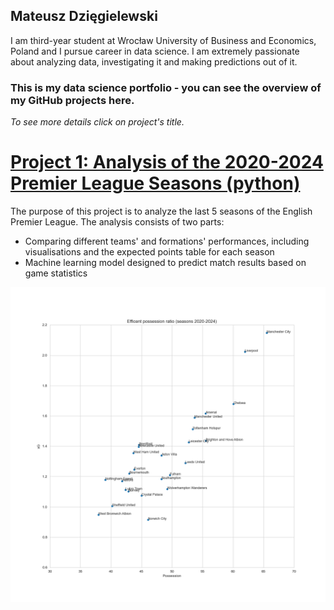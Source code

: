 ## Mateusz Dzięgielewski
I am third-year student at Wrocław University of Business and Economics, Poland and I pursue career in data science. I am extremely passionate about analyzing data, investigating it and making predictions out of it.
### This is my data science portfolio - you can see the overview of my GitHub projects here.
*To see more details click on project's title.*

# [Project 1: Analysis of the 2020-2024 Premier League Seasons (python)](https://github.com/mateuszdziegielewski/premier_league)
The purpose of this project is to analyze the last 5 seasons of the English Premier League. The analysis consists of two parts:
* Comparing different teams' and formations' performances, including  visualisations and the expected points table for each season
* Machine learning model designed to predict match results based on game statistics

![alt text](images/efficent-possesion-ratio-team.png "Efficent possession ratio (2020-2024)")
